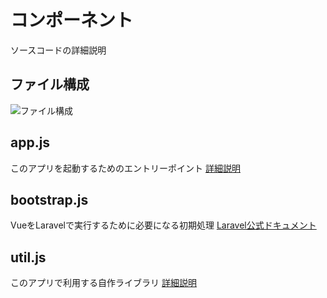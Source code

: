 # コンポーネント
ソースコードの詳細説明
## ファイル構成
![ファイル構成](https://github.com/MatsukiJinen/componentImg/blob/master/jsComponent.png?raw=true)

## app.js
このアプリを起動するためのエントリーポイント
[詳細説明](/app)

## bootstrap.js
VueをLaravelで実行するために必要になる初期処理
[Laravel公式ドキュメント](https://laravel.com/docs/5.6)

## util.js
このアプリで利用する自作ライブラリ
[詳細説明](/util)


